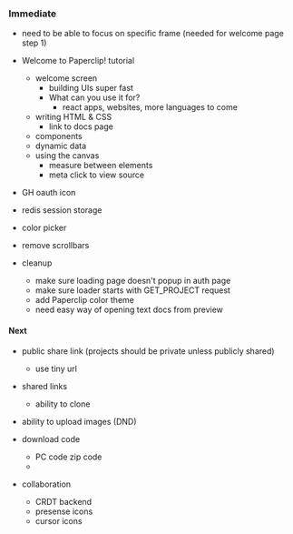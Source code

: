 
### Immediate


- need to be able to focus on specific frame (needed for welcome page step 1)
- Welcome to Paperclip! tutorial
  - welcome screen
    - building UIs super fast
    - What can you use it for?
      - react apps, websites, more languages to come
  - writing HTML & CSS
    - link to docs page
  - components
  - dynamic data
  - using the canvas
    - measure between elements
    - meta click to view source



- GH oauth icon
- redis session storage


- color picker
- remove scrollbars

- cleanup
  - make sure loading page doesn't popup in auth page
  - make sure loader starts with GET_PROJECT request
  - add Paperclip color theme
  - need easy way of opening text docs from preview

#### Next

- public share link (projects should be private unless publicly shared)
  - use tiny url

- shared links
  - ability to clone

- ability to upload images (DND)
- download code
  - PC code zip code
  - 

- collaboration
  - CRDT backend
  - presense icons
  - cursor icons
